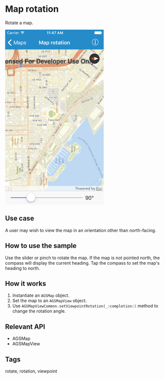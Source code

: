 # Map rotation

Rotate a map.

![Image of map rotation](map-rotation.png)

## Use case

A user may wish to view the map in an orientation other than north-facing.

## How to use the sample

Use the slider or pinch to rotate the map. If the map is not pointed north, the compass will display the current heading. Tap the compass to set the map's heading to north.

## How it works

1. Instantiate an `AGSMap` object.
2. Set the map to an `AGSMapView` object.
3. Use `AGSMapViewCommon.setViewpointRotation(_:completion:)` method to change the rotation angle.

## Relevant API

* AGSMap
* AGSMapView

## Tags

rotate, rotation, viewpoint
